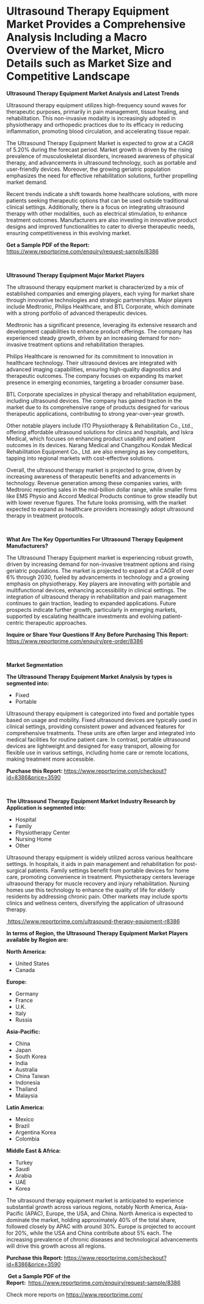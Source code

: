 <p><h1>Ultrasound Therapy Equipment Market Provides a Comprehensive Analysis Including a Macro Overview of the Market, Micro Details such as Market Size and Competitive Landscape</h1></p><p><strong>Ultrasound Therapy Equipment Market Analysis and Latest Trends</strong></p>
<p><p>Ultrasound therapy equipment utilizes high-frequency sound waves for therapeutic purposes, primarily in pain management, tissue healing, and rehabilitation. This non-invasive modality is increasingly adopted in physiotherapy and orthopedic practices due to its efficacy in reducing inflammation, promoting blood circulation, and accelerating tissue repair.</p><p>The Ultrasound Therapy Equipment Market is expected to grow at a CAGR of 5.20% during the forecast period. Market growth is driven by the rising prevalence of musculoskeletal disorders, increased awareness of physical therapy, and advancements in ultrasound technology, such as portable and user-friendly devices. Moreover, the growing geriatric population emphasizes the need for effective rehabilitation solutions, further propelling market demand.</p><p>Recent trends indicate a shift towards home healthcare solutions, with more patients seeking therapeutic options that can be used outside traditional clinical settings. Additionally, there is a focus on integrating ultrasound therapy with other modalities, such as electrical stimulation, to enhance treatment outcomes. Manufacturers are also investing in innovative product designs and improved functionalities to cater to diverse therapeutic needs, ensuring competitiveness in this evolving market.</p></p>
<p><strong>Get a Sample PDF of the Report:&nbsp;</strong> <a href="https://www.reportprime.com/enquiry/request-sample/8386?utm_campaign=2737&utm_medium=2&utm_source=Github&utm_content=ia&utm_term=19032025&utm_id=ultrasound-therapy-equipment">https://www.reportprime.com/enquiry/request-sample/8386</a></p>
<p>&nbsp;</p>
<p><strong>Ultrasound Therapy Equipment Major Market Players</strong></p>
<p><p>The ultrasound therapy equipment market is characterized by a mix of established companies and emerging players, each vying for market share through innovative technologies and strategic partnerships. Major players include Medtronic, Philips Healthcare, and BTL Corporate, which dominate with a strong portfolio of advanced therapeutic devices.</p><p>Medtronic has a significant presence, leveraging its extensive research and development capabilities to enhance product offerings. The company has experienced steady growth, driven by an increasing demand for non-invasive treatment options and rehabilitation therapies.</p><p>Philips Healthcare is renowned for its commitment to innovation in healthcare technology. Their ultrasound devices are integrated with advanced imaging capabilities, ensuring high-quality diagnostics and therapeutic outcomes. The company focuses on expanding its market presence in emerging economies, targeting a broader consumer base.</p><p>BTL Corporate specializes in physical therapy and rehabilitation equipment, including ultrasound devices. The company has gained traction in the market due to its comprehensive range of products designed for various therapeutic applications, contributing to strong year-over-year growth.</p><p>Other notable players include ITO Physiotherapy & Rehabilitation Co., Ltd., offering affordable ultrasound solutions for clinics and hospitals, and Iskra Medical, which focuses on enhancing product usability and patient outcomes in its devices. Narang Medical and Changzhou Kondak Medical Rehabilitation Equipment Co., Ltd. are also emerging as key competitors, tapping into regional markets with cost-effective solutions.</p><p>Overall, the ultrasound therapy market is projected to grow, driven by increasing awareness of therapeutic benefits and advancements in technology. Revenue generation among these companies varies, with Medtronic reporting sales in the mid-billion dollar range, while smaller firms like EMS Physio and Accord Medical Products continue to grow steadily but with lower revenue figures. The future looks promising, with the market expected to expand as healthcare providers increasingly adopt ultrasound therapy in treatment protocols.</p></p>
<p>&nbsp;</p>
<p><strong>What Are The Key Opportunities For Ultrasound Therapy Equipment Manufacturers?</strong></p>
<p><p>The Ultrasound Therapy Equipment market is experiencing robust growth, driven by increasing demand for non-invasive treatment options and rising geriatric populations. The market is projected to expand at a CAGR of over 6% through 2030, fueled by advancements in technology and a growing emphasis on physiotherapy. Key players are innovating with portable and multifunctional devices, enhancing accessibility in clinical settings. The integration of ultrasound therapy in rehabilitation and pain management continues to gain traction, leading to expanded applications. Future prospects indicate further growth, particularly in emerging markets, supported by escalating healthcare investments and evolving patient-centric therapeutic approaches.</p></p>
<p><strong>Inquire or Share Your Questions If Any Before Purchasing This Report:</strong> <a href="https://www.reportprime.com/enquiry/pre-order/8386?utm_campaign=2737&utm_medium=2&utm_source=Github&utm_content=ia&utm_term=19032025&utm_id=ultrasound-therapy-equipment">https://www.reportprime.com/enquiry/pre-order/8386</a></p>
<p>&nbsp;</p>
<p><strong>Market Segmentation</strong></p>
<p><strong>The Ultrasound Therapy Equipment Market Analysis by types is segmented into:</strong></p>
<p><ul><li>Fixed</li><li>Portable</li></ul></p>
<p><p>Ultrasound therapy equipment is categorized into fixed and portable types based on usage and mobility. Fixed ultrasound devices are typically used in clinical settings, providing consistent power and advanced features for comprehensive treatments. These units are often larger and integrated into medical facilities for routine patient care. In contrast, portable ultrasound devices are lightweight and designed for easy transport, allowing for flexible use in various settings, including home care or remote locations, making treatment more accessible.</p></p>
<p><strong>Purchase this Report:&nbsp;</strong><a href="https://www.reportprime.com/checkout?id=8386&price=3590&utm_campaign=2737&utm_medium=2&utm_source=Github&utm_content=ia&utm_term=19032025&utm_id=ultrasound-therapy-equipment">https://www.reportprime.com/checkout?id=8386&price=3590</a></p>
<p>&nbsp;</p>
<p><strong>The Ultrasound Therapy Equipment Market Industry Research by Application is segmented into:</strong></p>
<p><ul><li>Hospital</li><li>Family</li><li>Physiotherapy Center</li><li>Nursing Home</li><li>Other</li></ul></p>
<p><p>Ultrasound therapy equipment is widely utilized across various healthcare settings. In hospitals, it aids in pain management and rehabilitation for post-surgical patients. Family settings benefit from portable devices for home care, promoting convenience in treatment. Physiotherapy centers leverage ultrasound therapy for muscle recovery and injury rehabilitation. Nursing homes use this technology to enhance the quality of life for elderly residents by addressing chronic pain. Other markets may include sports clinics and wellness centers, diversifying the application of ultrasound therapy.</p></p>
<p><a href="https://www.reportprime.com/ultrasound-therapy-equipment-r8386?utm_campaign=2737&utm_medium=2&utm_source=Github&utm_content=ia&utm_term=19032025&utm_id=ultrasound-therapy-equipment">&nbsp;https://www.reportprime.com/ultrasound-therapy-equipment-r8386</a></p>
<p><strong>In terms of Region, the Ultrasound Therapy Equipment Market Players available by Region are:</strong></p>
<p>
    <p> <strong> North America: </strong>
        <ul>
            <li>United States</li>
            <li>Canada</li>
        </ul>
        </p> 
    <p> <strong> Europe: </strong>
        <ul>
            <li>Germany</li>
            <li>France</li>
            <li>U.K.</li>
            <li>Italy</li>
            <li>Russia</li>
        </ul>
        </p> 
    <p> <strong> Asia-Pacific: </strong>
        <ul>
            <li>China</li>
            <li>Japan</li>
            <li>South Korea</li>
            <li>India</li>
            <li>Australia</li>
            <li>China Taiwan</li>
            <li>Indonesia</li>
            <li>Thailand</li>
            <li>Malaysia</li>
        </ul>
        </p> 
    <p> <strong> Latin America: </strong>
        <ul>
            <li>Mexico</li>
            <li>Brazil</li>
            <li>Argentina Korea</li>
            <li>Colombia</li>
        </ul>
        </p> 
    <p> <strong> Middle East & Africa: </strong>
        <ul>
            <li>Turkey</li>
            <li>Saudi</li>
            <li>Arabia</li>
            <li>UAE</li>
            <li>Korea</li>
        </ul>
    </p>
    </p>
<p><p>The ultrasound therapy equipment market is anticipated to experience substantial growth across various regions, notably North America, Asia-Pacific (APAC), Europe, the USA, and China. North America is expected to dominate the market, holding approximately 40% of the total share, followed closely by APAC with around 30%. Europe is projected to account for 20%, while the USA and China contribute about 5% each. The increasing prevalence of chronic diseases and technological advancements will drive this growth across all regions.</p></p>
<p><strong>Purchase this Report: </strong><a href="https://www.reportprime.com/checkout?id=8386&price=3590&utm_campaign=2737&utm_medium=2&utm_source=Github&utm_content=ia&utm_term=19032025&utm_id=ultrasound-therapy-equipment">https://www.reportprime.com/checkout?id=8386&price=3590</a></p>
<p>&nbsp;<strong>Get a Sample PDF of the Report:&nbsp;&nbsp;</strong><a href="https://www.reportprime.com/enquiry/request-sample/8386?utm_campaign=2737&utm_medium=2&utm_source=Github&utm_content=ia&utm_term=19032025&utm_id=ultrasound-therapy-equipment">https://www.reportprime.com/enquiry/request-sample/8386</a></p>
<p><strong></strong></p>
<p>Check more reports on <a href="https://www.reportprime.com/?utm_campaign=2737&utm_medium=2&utm_source=Github&utm_content=ia&utm_term=19032025&utm_id=ultrasound-therapy-equipment">https://www.reportprime.com/</a></p>